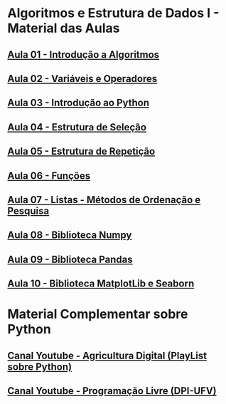 # Algoritmos e Estrutura de Dados I - Material das Aulas

## [Aula 01 - Introdução a Algoritmos]()

## [Aula 02 - Variáveis e Operadores]()

## [Aula 03 - Introdução ao Python]()

## [Aula 04 - Estrutura de Seleção]()

## [Aula 05 - Estrutura de Repetição]()

## [Aula 06 - Funções]()

## [Aula 07 - Listas - Métodos de Ordenação e Pesquisa]()

## [Aula 08 - Biblioteca Numpy]()

## [Aula 09 - Biblioteca Pandas]()

## [Aula 10 - Biblioteca MatplotLib e Seaborn]()

# Material Complementar sobre Python

## [Canal Youtube - Agricultura Digital (PlayList sobre Python)](https://www.youtube.com/playlist?list=PLVmqNeV0L_zvTZC3uRvzMpySm4XzDVLHS)

## [Canal Youtube - Programação Livre (DPI-UFV)](https://sites.google.com/view/cursosdpi/in%C3%ADcio?authuser=0)

